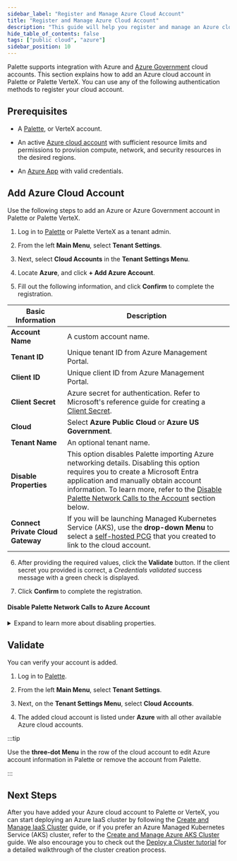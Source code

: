 ```yaml
---
sidebar_label: "Register and Manage Azure Cloud Account"
title: "Register and Manage Azure Cloud Account"
description: "This guide will help you register and manage an Azure cloud account in Palette"
hide_table_of_contents: false
tags: ["public cloud", "azure"]
sidebar_position: 10
---
```


Palette supports integration with Azure and
[Azure Government](https://azure.microsoft.com/en-us/explore/global-infrastructure/government) cloud accounts. This
section explains how to add an Azure cloud account in Palette or Palette VerteX. You can use any of the following
authentication methods to register your cloud account.

## Prerequisites

- A [Palette](https://console.spectrocloud.com/), or VerteX account.

- An active [Azure cloud account](https://portal.azure.com/) with sufficient resource limits and permissions to
  provision compute, network, and security resources in the desired regions.

- An [Azure App](https://learn.microsoft.com/en-us/azure/app-service/overview) with valid credentials.

## Add Azure Cloud Account

Use the following steps to add an Azure or Azure Government account in Palette or Palette VerteX.

1. Log in to [Palette](https://console.spectrocloud.com) or Palette VerteX as a tenant admin.

2. From the left **Main Menu**, select **Tenant Settings**.

3. Next, select **Cloud Accounts** in the **Tenant Settings Menu**.

4. Locate **Azure**, and click **+ Add Azure Account**.

5. Fill out the following information, and click **Confirm** to complete the registration.

| **Basic Information**             | **Description**                                                                                                                                                                                                                                                                                                               |
| --------------------------------- | ----------------------------------------------------------------------------------------------------------------------------------------------------------------------------------------------------------------------------------------------------------------------------------------------------------------------------- |
| **Account Name**                  | A custom account name.                                                                                                                                                                                                                                                                                                        |
| **Tenant ID**                     | Unique tenant ID from Azure Management Portal.                                                                                                                                                                                                                                                                                |
| **Client ID**                     | Unique client ID from Azure Management Portal.                                                                                                                                                                                                                                                                                |
| **Client Secret**                 | Azure secret for authentication. Refer to Microsoft's reference guide for creating a [Client Secret](https://docs.microsoft.com/en-us/azure/active-directory/develop/howto-create-service-principal-portal#create-an-azure-active-directory-application).                                                                     |
| **Cloud**                         | Select **Azure Public Cloud** or **Azure US Government**.                                                                                                                                                                                                                                                                     |
| **Tenant Name**                   | An optional tenant name.                                                                                                                                                                                                                                                                                                      |
| **Disable Properties**            | This option disables Palette importing Azure networking details. Disabling this option requires you to create a Microsoft Entra application and manually obtain account information. To learn more, refer to the [Disable Palette Network Calls to the Account](#disable-palette-network-calls-to-the-account) section below. |
| **Connect Private Cloud Gateway** | If you will be launching Managed Kubernetes Service (AKS), use the **drop-down Menu** to select a [self-hosted PCG](gateways.md) that you created to link to the cloud account.                                                                                                                                               |

6. After providing the required values, click the **Validate** button. If the client secret you provided is correct, a
   _Credentials validated_ success message with a green check is displayed.

7. Click **Confirm** to complete the registration.

#### Disable Palette Network Calls to Azure Account

<details>
 <summary>Expand to learn more about disabling properties.</summary>

When you provide your cloud account information, Azure networking details are sent to Palette unless you disable network
calls from Palette to the account. To disable network calls, select the **Disable Properties** option.

Disabling network calls requires that you create a
[Microsoft Entra](https://learn.microsoft.com/en-us/entra/identity-platform/howto-create-service-principal-portal#create-an-azure-active-directory-application)
application, which can be used with Role-Based Access Control (RBAC). Follow the summary steps below to create a new
Microsoft Entra application, assign roles, and create the client secret.

:::tip Microsoft Entra replaces the Azure Active Directory (AAD) application. For more information, review the
[Microsoft Entra](https://learn.microsoft.com/en-us/entra/identity-platform/howto-create-service-principal-portal#create-an-azure-active-directory-application)
reference guide. :::

1. Create a new Microsoft Entra application and note down your ClientID and TenantID. Refer to the
   [Create a Microsoft Entra application and service principal](https://docs.microsoft.com/en-us/azure/active-directory/develop/howto-create-service-principal-portal#create-an-azure-active-directory-application)
   reference guide.

2. Next, assign yourself the
   [User Access Administrator](https://docs.microsoft.com/en-us/azure/role-based-access-control/built-in-roles#user-access-administrator)
   role to allow you to manage user access to Azure resources. You need this role assignment to assign the role in
   step 3. For guidance, refer to
   [Assign a Role to the Application](https://docs.microsoft.com/en-us/azure/active-directory/develop/howto-create-service-principal-portal#assign-a-role-to-the-application).

3. With User Access Administrator privilege, you can now assign yourself the minimum required
   [Contributor](https://docs.microsoft.com/en-us/azure/role-based-access-control/built-in-roles#contributor) role,
   which grants full access to manage all resources.

To learn about Azure roles, review
[Azure Roles, Microsoft Entra Roles, and Administrator Roles](https://learn.microsoft.com/en-us/azure/role-based-access-control/rbac-and-directory-admin-roles).

4. Create a client secret. Refer to
   [Create a Client Secret](https://learn.microsoft.com/en-us/entra/identity-platform/howto-create-service-principal-portal#option-3-create-a-new-client-secret)
   for guidance.

:::warning

Safely store your client secret, as it will not be available later as plain text.

:::

</details>

## Validate

You can verify your account is added.

1. Log in to [Palette](https://console.spectrocloud.com).

2. From the left **Main Menu**, select **Tenant Settings**.

3. Next, on the **Tenant Settings Menu**, select **Cloud Accounts**.

4. The added cloud account is listed under **Azure** with all other available Azure cloud accounts.

:::tip

Use the **three-dot Menu** in the row of the cloud account to edit Azure account information in Palette or remove the
account from Palette.

:::

## Next Steps

After you have added your Azure cloud account to Palette or VerteX, you can start deploying an Azure IaaS cluster by
following the [Create and Manage IaaS Cluster](./create-azure-cluster.md) guide, or if you prefer an Azure Managed
Kubernetes Service (AKS) cluster, refer to the [Create and Manage Azure AKS Cluster](./azure.md) guide. We also
encourage you to check out the [Deploy a Cluster tutorial](../deploy-k8s-cluster.md) for a detailed walkthrough of the
cluster creation process.
